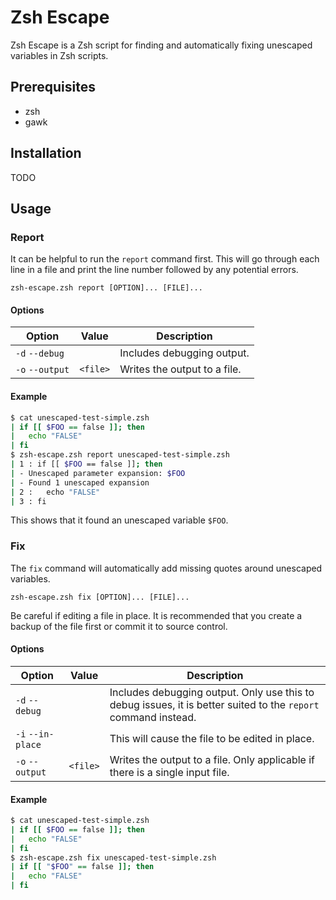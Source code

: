 # Zsh Escape

Zsh Escape is a Zsh script for finding and automatically fixing unescaped variables in Zsh scripts.

## Prerequisites

* zsh
* gawk

## Installation

TODO

## Usage

### Report

It can be helpful to run the `report` command first.
This will go through each line in a file and print the line number followed by any potential errors.

`zsh-escape.zsh report [OPTION]... [FILE]...`

#### Options

Option | Value | Description
------ | ----- | -----------
`-d` `--debug` |  | Includes debugging output.
`-o` `--output` | `<file>` | Writes the output to a file.

#### Example

```sh
$ cat unescaped-test-simple.zsh
| if [[ $FOO == false ]]; then
|   echo "FALSE"
| fi
$ zsh-escape.zsh report unescaped-test-simple.zsh
| 1 : if [[ $FOO == false ]]; then
| - Unescaped parameter expansion: $FOO
| - Found 1 unescaped expansion
| 2 :   echo "FALSE"
| 3 : fi
```

This shows that it found an unescaped variable `$FOO`.

### Fix

The `fix` command will automatically add missing quotes around unescaped variables.

`zsh-escape.zsh fix [OPTION]... [FILE]...`

Be careful if editing a file in place. It is recommended that you create a backup of the file first or commit it to source control.

#### Options

Option | Value | Description
------ | ----- | -----------
`-d` `--debug` |  | Includes debugging output. Only use this to debug issues, it is better suited to the `report` command instead.
`-i` `--in-place` |  | This will cause the file to be edited in place.
`-o` `--output` | `<file>` | Writes the output to a file. Only applicable if there is a single input file.

#### Example

```sh
$ cat unescaped-test-simple.zsh
| if [[ $FOO == false ]]; then
|   echo "FALSE"
| fi
$ zsh-escape.zsh fix unescaped-test-simple.zsh
| if [[ "$FOO" == false ]]; then
|   echo "FALSE"
| fi
```
